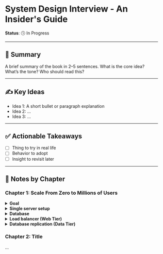 # System Design Interview - An Insider's Guide
**Status**: 🕓 In Progress  

---

## 🧠 Summary
A brief summary of the book in 2–5 sentences. What is the core idea? What’s the tone? Who should read this?

---

## ✍️ Key Ideas

- Idea 1: A short bullet or paragraph explanation
- Idea 2: ...
- Idea 3: ...

---

## ✅ Actionable Takeaways

- [ ] Thing to try in real life
- [ ] Behavior to adopt
- [ ] Insight to revisit later

---

## 🧷 Notes by Chapter

### Chapter 1: Scale From Zero to Millions of Users


<details>
  <summary><strong>Goal</strong></summary>

- build a system that supports a **single user** => **millions of users**

</details>

<details>
  <summary><strong>Single server setup</strong></summary>

- Web app:
    - backend: Java, Python, etc
        - handle business logic, storage, etc.
    - frontend: HTML, JavaScript
        - presentation
- Mobile app:
    - communication: HTTP
    - API response format: most commonly used JSON

<p align="center">
    <img src="https://raw.githubusercontent.com/dylanhcode/reading-notes/main/images/image0.png" alt="Single Server Request Flow Diagram" width="600" style="max-width:100%;"/>
</p>

</details>


<details>
  <summary><strong>Database</strong></summary>

- with increasing users, we need multiple servers: one for web/mobile traffic, the other for the DB.  
    - Separating web/mobile traffic (web tier) and database (data tier) servers allows them to be scaled independently.

<p align="center">
    <img src="https://raw.githubusercontent.com/dylanhcode/reading-notes/main/images/image1.png" alt="Database Diagram" width="600" style="max-width:100%;"/>
</p>

</details>

<details>
  <summary><strong>Load balancer (Web Tier)</strong></summary>

- Users/clients connect to the public IP of the load balancer directly => load balancer connects to the web servers via private IPs* (*: IP addr only reachable between servers in the same network).
    - web servers are unreachable directly by clients for better security.

<p align="center">
    <img src="https://raw.githubusercontent.com/dylanhcode/reading-notes/main/images/image2.png" alt="Load Balancer Diagram" width="600" style="max-width:100%;"/>
</p>

- Benefits:
    - solved no-failover* (*: a system lacks the ability to automatically switch to a backup or redundant system when the primary system fails or becomes unavailable) issue.
        - if one server goes offline, all the traffic will be routed to the other server => prevent the website from going down.
    - improved the availability of the web tier.
        - if web traffic grows rapidly which requires more servers than two => the load balancer can handle adding new servers gracefully => once new servers added to the web server pool, requests will be routed to them automatically by load balancer.

</details>

<details>
  <summary><strong>Database replication (Data Tier)</strong></summary>
</details>

### Chapter 2: Title

...

